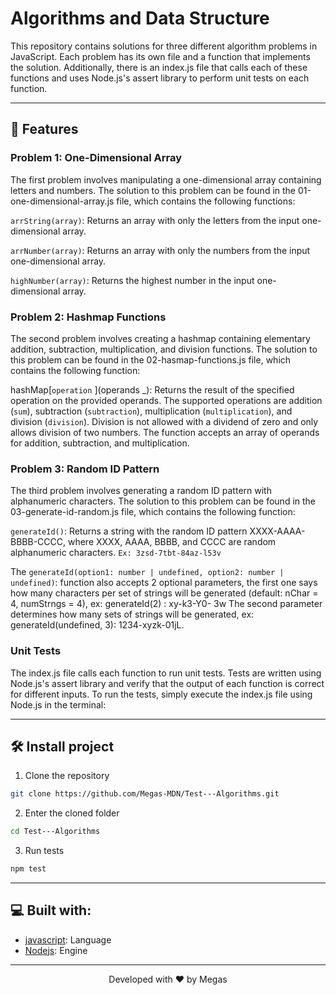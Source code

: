 # Algorithms and Data Structure

This repository contains solutions for three different algorithm problems in JavaScript. Each problem has its own file and a function that implements the solution. Additionally, there is an index.js file that calls each of these functions and uses Node.js's assert library to perform unit tests on each function.

<hr>

## 🧐 Features

### Problem 1: One-Dimensional Array

The first problem involves manipulating a one-dimensional array containing letters and numbers. The solution to this problem can be found in the 01-one-dimensional-array.js file, which contains the following functions:

`arrString(array)`: Returns an array with only the letters from the input one-dimensional array.

`arrNumber(array)`: Returns an array with only the numbers from the input one-dimensional array.

`highNumber(array)`: Returns the highest number in the input one-dimensional array.

### Problem 2: Hashmap Functions

The second problem involves creating a hashmap containing elementary addition, subtraction, multiplication, and division functions. The solution to this problem can be found in the 02-hasmap-functions.js file, which contains the following function:

hashMap[``operation`` ](operands \_): Returns the result of the specified operation on the provided operands. The supported operations are addition (`sum`), subtraction (`subtraction`), multiplication (`multiplication`), and division (`division`). Division is not allowed with a dividend of zero and only allows division of two numbers. The function accepts an array of operands for addition, subtraction, and multiplication.

### Problem 3: Random ID Pattern

The third problem involves generating a random ID pattern with alphanumeric characters. The solution to this problem can be found in the 03-generate-id-random.js file, which contains the following function:

`generateId()`: Returns a string with the random ID pattern XXXX-AAAA-BBBB-CCCC, where XXXX, AAAA, BBBB, and CCCC are random alphanumeric characters.
`Ex: 3zsd-7tbt-84az-l53v`

The `generateId(option1: number | undefined, option2: number | undefined)`: function also accepts 2 optional parameters, the first one says how many characters per set of strings will be generated (default: nChar = 4, numStrngs = 4), ex: generateId(2) : xy-k3-Y0- 3w
The second parameter determines how many sets of strings will be generated,
ex: generateId(undefined, 3): 1234-xyzk-01jL.

### Unit Tests

The index.js file calls each function to run unit tests. Tests are written using Node.js's assert library and verify that the output of each function is correct for different inputs. To run the tests, simply execute the index.js file using Node.js in the terminal:

<hr>

## 🛠️ Install project

1. Clone the repository

```bash
git clone https://github.com/Megas-MDN/Test---Algorithms.git
```

2. Enter the cloned folder

```bash
cd Test---Algorithms
```

3. Run tests

```bash
npm test
```

<hr>

## 💻 Built with:

- [javascript](https://www.w3schools.com/js/js_es6.asp): Language
- [Nodejs](https://nodejs.org/en): Engine

<hr>
<p align="center">
Developed with ❤️ by Megas
</p>
